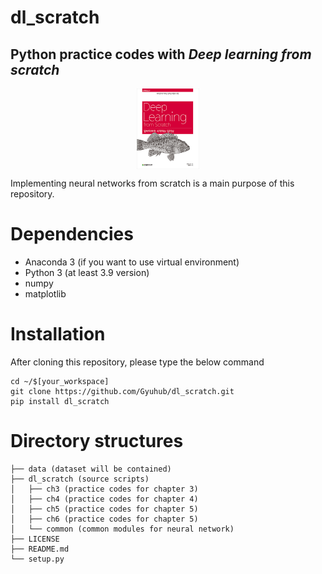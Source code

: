 # dl_scratch
## Python practice codes with ***Deep learning from scratch***

<img src="./data/images/deep_learning_from_scratch.jpg"
     alt="Image of the book"
     title="Deep learning from scratch"
     style="display: block; margin-left: auto; margin-right: auto; width: 20%; text-align: center"/>

Implementing neural networks from scratch is a main purpose of this repository.

# Dependencies
- Anaconda 3 (if you want to use virtual environment)
- Python 3 (at least 3.9 version)
- numpy
- matplotlib

# Installation
After cloning this repository, please type the below command
```
cd ~/$[your_workspace]
git clone https://github.com/Gyuhub/dl_scratch.git
pip install dl_scratch
```

# Directory structures
```text
├── data (dataset will be contained)
├── dl_scratch (source scripts)
│   ├── ch3 (practice codes for chapter 3)
│   ├── ch4 (practice codes for chapter 4)
│   ├── ch5 (practice codes for chapter 5)
│   ├── ch6 (practice codes for chapter 5)
│   └── common (common modules for neural network)
├── LICENSE
├── README.md
└── setup.py
```
